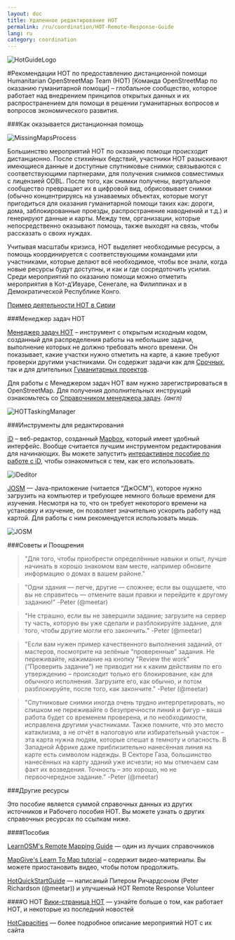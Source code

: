 ```yaml
---
layout: doc
title: Удаленное редактирование HOT  
permalink: /ru/coordination/HOT-Remote-Response-Guide
lang: ru
category: coordination
---
```

![HotGuideLogo](http://hot.openstreetmap.org/sites/default/themes/hot/logo.png)

#Рекомендации HOT по предоставлению дистанционной помощи
Humanitarian OpenStreetMap Team (HOT) [Команда OpenStreetMap по оказанию
гуманитарной помощи] – глобальное сообщество, которое работает над внедрением
принципов открытых данных и их распространением для помощи в решении
гуманитарных вопросов и вопросов экономического развития.

###Как оказывается дистанционная помощь

![MissingMapsProcess](http://hot.openstreetmap.org/sites/default/files/styles/large/public/process.png?itok=jlAYWov0)

Большинство мероприятий HOT по оказанию помощи происходит дистанционно. После
стихийных бедствий, участники HOT разыскивают имеющиеся данные и доступные
спутниковые снимки; связываются с соответствующими партнерами, для получения
снимков совместимых с лицензией ODBL. После того, как снимки получены,
виртуальное сообщество превращает их в цифровой вид, обрисовывает снимки
(обычно концентрируясь на узнаваемых объектах, которые могут пригодиться для
оказания гуманитарной помощи таких как: дороги, дома, заблокированные проезды,
распространение наводнений и т.д.) и генерируют данные и карты. Между тем,
организации, которые непосредственно оказывают помощь, также выходят на связь,
чтобы рассказать о своих нуждах.

Учитывая масштабы кризиса, HOT выделяет необходимые ресурсы, а помощь
координируется с соответствующими командами или участниками, которые делают всё
необходимое, чтобы все знали, когда новые ресурсы будут доступны, и как и где
сосредоточить усилия. Среди мероприятий по оказанию помощи можно отметить
мероприятия в Кот-д’Ивуаре, Сенегале, на Филиппинах и в Демократической
Республике Конго.

[Пример деятельности HOT в Сирии](http://hot.openstreetmap.org/updates/2013-01-28_syria_activation)

###Менеджер задач HOT

[Менеджер задач HOT](http://tasks.hotosm.org/) – инструмент с открытым исходным
кодом, созданный для распределения работы на небольшие задачи, выполнение
которых не должно требовать много времени. Он показывает, какие участки нужно
отметить на карте, а какие требуют проверки другими участниками. Он содержит
задачи как для [Срочных](http://wiki.openstreetmap.org/wiki/HOT_activation),
так и для длительных [Гуманитарных проектов](http://hot.openstreetmap.org/projects).

Для работы с Менеджером задач HOT вам нужно зарегистрироваться в OpenStreetMap.
Для получения дополнительных инструкций ознакомьтесь со [Справочником менеджера задач](http://learnosm.org/en/coordination/tasking-manager/). _(англ)_

![HOTTaskingManager](http://hot.openstreetmap.org/sites/default/files/styles/large/public/task_manager_v2_screenshot_CAR_example.png?itok=Q35ytxKl)

###Инструменты для редактирования

[iD](http://learnosm.org/en/editing/id-editor/) – веб-редактор, созданный
[Mapbox](www.mapbox.com), который имеет удобный интерфейс. Вообще считается
лучшим инструментом редактирования для начинающих. Вы можете запустить
[интерактивное пособие по работе с iD](http://ideditor.com/), чтобы ознакомиться
с тем, как его использовать.
<!-- need to verify link for iD interactive guide-->

![iDeditor](https://blog.openstreetmap.org/wp-content/uploads/2013/08/id-editor-sotm-us-2013-venue-screenshot.png)


[JOSM](https://josm.openstreetmap.de/) — Java-приложение (читается “ДжОСМ”),
которое нужно загрузить на компьютер и требующее немного больше времени для
изучения. Несмотря на то, что он требует некоторого времени на установку и
изучение, он позволяет значительно ускорить работу над картой. Для работы с ним
рекомендуется использовать мышь.

![JOSM](http://njgeo.org/wp-content/uploads/2010/07/josm_osm_editor.png)

###Советы и Поощрения

> "Для того, чтобы приобрести определённые навыки и опыт, лучше начинать в
> хорошо знакомом вам месте, например обновите информацию о домах в вашем районе."

> "Одни здания — легче, другие — сложнее; если вы ощущаете, что вы
> не справитесь — отмените ваши правки и перейдите к другому заданию!" -Peter (@meetar)

> "Не страшно, если вы не завершили задание; загрузите на сервер ту часть,
> которую вы уже сделали и разблокируйте задание, для того, чтобы другие могли
> его закончить." -Peter (@meetar)  

> "Если вам нужен пример качественного выполнения заданий, от мастеров,
> посмотрите на зелёные “проверенные” задания. Не переживайте, нажимание на
> кнопку "Review the work" (“Проверить задание”) не приводит ни к каким
> действиям по его утверждению – происходит только его блокирование, как для
> обычного исполнения. Загрузите его, как обычно, и потом разблокируйте, после
> того, как закончите." -Peter (@meetar)  


> "Спутниковые снимки иногда очень трудно интерпретировать, но слишком не
> переживайте о безупречности линий и фигур – ваша работа будет со временем
> проверена, и по необходимости, исправлена другими участниками. Также помните,
> что это место катаклизма, а не отчёт в налоговую или избирательный участок – 
> эта карта нужна людям, которые спешат в темноту и опасность. В Западной
> Африке даже приблизительно нанесённая линия на карте есть символом надежды. В
> Секторе Газа, большинство нанесённых на карту зданий уже исчезли; но мы
> отмечаем сам факт их возведения. Точность – это хорошо, но не первоочередное
> задание." -Peter (@meetar)


###Другие ресурсы

Это пособие является суммой справочных данных из других источников и Рабочего
пособия HOT. Вы можете узнать о других справочных ресурсах по ссылкам ниже.

####Пособия

[LearnOSM's Remote Mapping Guide](http://learnosm.org/en/coordination/remote/) —
один из лучших справочников  

[MapGive's Learn To Map tutorial](http://mapgive.state.gov/learn-to-map/) –
содержит видео-материалы. Вы можете приостановить видео, чтобы потом продолжить.
<!-- no video at this link :(-->

[HotQuickStartGuide](https://gist.github.com/meetar/b9929dfec129d1d7f5f2) —
написаный Питером Ричардсоном (Peter Richardson (@meetar)) и улучшеный HOT
Remote Response Volunteer

####О HOT
[Вики-страница HOT](http://wiki.openstreetmap.org/wiki/Humanitarian_OSM_Team) —
узнайте больше о том, как работает HOT, и некоторые из последний новостей

[HotCapacities](http://hot.openstreetmap.org/about/hot_capacities) — более
подробное описание мероприятий HOT с их сайта
